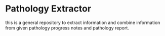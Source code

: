 # Pathology Extractor

this is a general repository to extract information and combine
information from given pathology progress notes and pathology report. 

